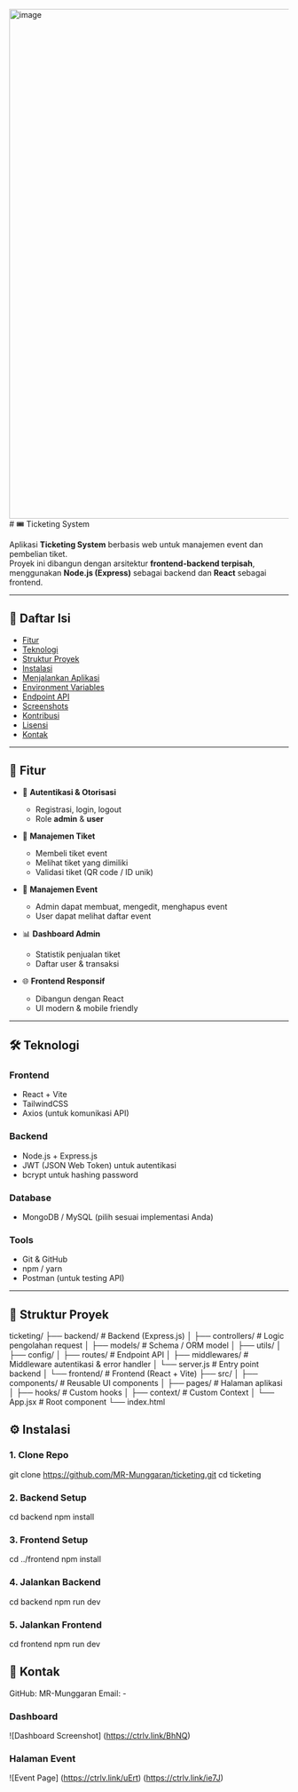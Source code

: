 <img width="1901" height="918" alt="image" src="https://github.com/user-attachments/assets/50e2b7f2-71b4-4a8c-9f0f-40e9bd737399" /># 🎟️ Ticketing System

Aplikasi **Ticketing System** berbasis web untuk manajemen event dan pembelian tiket.  
Proyek ini dibangun dengan arsitektur **frontend-backend terpisah**, menggunakan **Node.js (Express)** sebagai backend dan **React** sebagai frontend.  

---

## 📑 Daftar Isi
- [Fitur](#-fitur)
- [Teknologi](#-teknologi)
- [Struktur Proyek](#-struktur-proyek)
- [Instalasi](#-instalasi)
- [Menjalankan Aplikasi](#-menjalankan-aplikasi)
- [Environment Variables](#-environment-variables)
- [Endpoint API](#-endpoint-api)
- [Screenshots](#-screenshots)
- [Kontribusi](#-kontribusi)
- [Lisensi](#-lisensi)
- [Kontak](#-kontak)

---

## 🚀 Fitur
- 🔐 **Autentikasi & Otorisasi**
  - Registrasi, login, logout
  - Role **admin** & **user**

- 🎫 **Manajemen Tiket**
  - Membeli tiket event
  - Melihat tiket yang dimiliki
  - Validasi tiket (QR code / ID unik)

- 📅 **Manajemen Event**
  - Admin dapat membuat, mengedit, menghapus event
  - User dapat melihat daftar event

- 📊 **Dashboard Admin**
  - Statistik penjualan tiket
  - Daftar user & transaksi

- 🌐 **Frontend Responsif**
  - Dibangun dengan React
  - UI modern & mobile friendly

---

## 🛠️ Teknologi
### Frontend
- React + Vite
- TailwindCSS
- Axios (untuk komunikasi API)

### Backend
- Node.js + Express.js
- JWT (JSON Web Token) untuk autentikasi
- bcrypt untuk hashing password

### Database
- MongoDB / MySQL (pilih sesuai implementasi Anda)

### Tools
- Git & GitHub
- npm / yarn
- Postman (untuk testing API)

---

## 📂 Struktur Proyek
ticketing/
├── backend/ # Backend (Express.js)
│ ├── controllers/ # Logic pengolahan request
│ ├── models/ # Schema / ORM model
│ ├── utils/ 
│ ├── config/
│ ├── routes/ # Endpoint API
│ ├── middlewares/ # Middleware autentikasi & error handler
│ └── server.js # Entry point backend
│
└── frontend/ # Frontend (React + Vite)
├── src/
│ ├── components/ # Reusable UI components
│ ├── pages/ # Halaman aplikasi
│ ├── hooks/ # Custom hooks
│ ├── context/ # Custom Context
│ └── App.jsx # Root component
└── index.html

## ⚙️ Instalasi

### 1. Clone Repo

git clone https://github.com/MR-Munggaran/ticketing.git
cd ticketing

### 2. Backend Setup
cd backend
npm install

### 3. Frontend Setup
cd ../frontend
npm install

### 4. Jalankan Backend
cd backend
npm run dev

### 5. Jalankan Frontend
cd frontend
npm run dev

## 📧 Kontak
GitHub: MR-Munggaran
Email: -

### Dashboard
![Dashboard Screenshot] (https://ctrlv.link/BhNQ)

### Halaman Event
![Event Page] (https://ctrlv.link/uErt) (https://ctrlv.link/ie7J)


